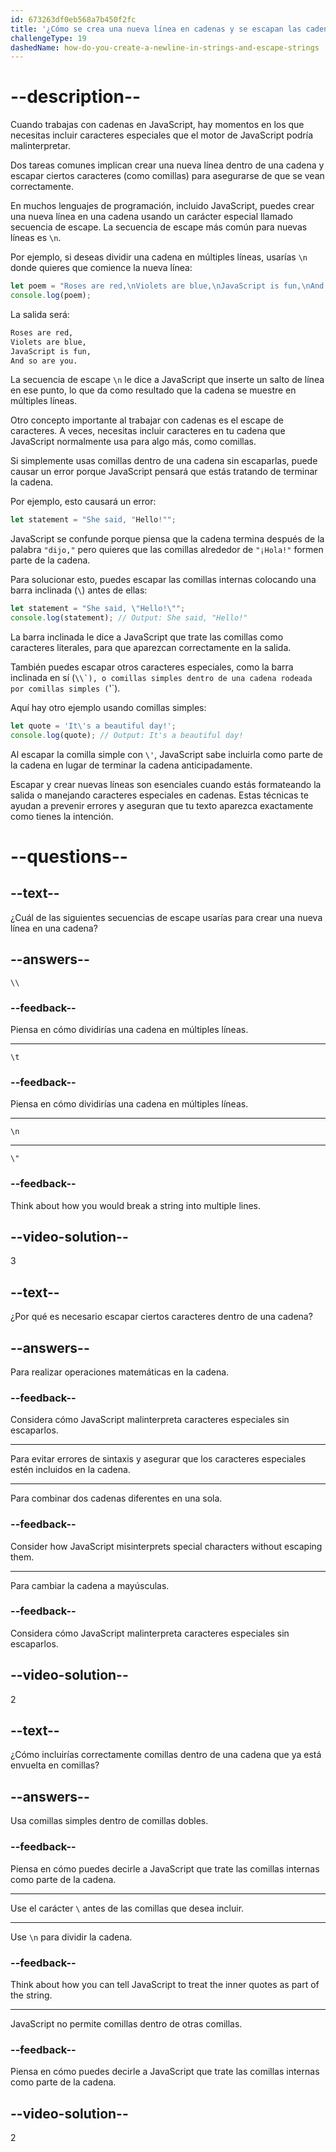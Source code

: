 ```yaml
---
id: 673263df0eb568a7b450f2fc
title: '¿Cómo se crea una nueva línea en cadenas y se escapan las cadenas?'
challengeType: 19
dashedName: how-do-you-create-a-newline-in-strings-and-escape-strings
---
```


# --description--

Cuando trabajas con cadenas en JavaScript, hay momentos en los que necesitas incluir caracteres especiales que el motor de JavaScript podría malinterpretar.

Dos tareas comunes implican crear una nueva línea dentro de una cadena y escapar ciertos caracteres (como comillas) para asegurarse de que se vean correctamente.

En muchos lenguajes de programación, incluido JavaScript, puedes crear una nueva línea en una cadena usando un carácter especial llamado secuencia de escape. La secuencia de escape más común para nuevas líneas es `\n`.

Por ejemplo, si deseas dividir una cadena en múltiples líneas, usarías `\n` donde quieres que comience la nueva línea:

```js
let poem = "Roses are red,\nViolets are blue,\nJavaScript is fun,\nAnd so are you.";
console.log(poem);
```

La salida será:

```md
Roses are red,
Violets are blue,
JavaScript is fun,
And so are you.
```

La secuencia de escape `\n` le dice a JavaScript que inserte un salto de línea en ese punto, lo que da como resultado que la cadena se muestre en múltiples líneas.

Otro concepto importante al trabajar con cadenas es el escape de caracteres. A veces, necesitas incluir caracteres en tu cadena que JavaScript normalmente usa para algo más, como comillas.

Si simplemente usas comillas dentro de una cadena sin escaparlas, puede causar un error porque JavaScript pensará que estás tratando de terminar la cadena.

Por ejemplo, esto causará un error:

```js
let statement = "She said, "Hello!"";
```

JavaScript se confunde porque piensa que la cadena termina después de la palabra `"dijo,"` pero quieres que las comillas alrededor de `"¡Hola!"` formen parte de la cadena.

Para solucionar esto, puedes escapar las comillas internas colocando una barra inclinada (`\`) antes de ellas:

```js
let statement = "She said, \"Hello!\"";
console.log(statement); // Output: She said, "Hello!"
```

La barra inclinada le dice a JavaScript que trate las comillas como caracteres literales, para que aparezcan correctamente en la salida.

También puedes escapar otros caracteres especiales, como la barra inclinada en sí (``\\`), o comillas simples dentro de una cadena rodeada por comillas simples (``\'`).

Aquí hay otro ejemplo usando comillas simples:

```js
let quote = 'It\'s a beautiful day!';
console.log(quote); // Output: It's a beautiful day!
```

Al escapar la comilla simple con `\'`, JavaScript sabe incluirla como parte de la cadena en lugar de terminar la cadena anticipadamente.

Escapar y crear nuevas líneas son esenciales cuando estás formateando la salida o manejando caracteres especiales en cadenas. Estas técnicas te ayudan a prevenir errores y aseguran que tu texto aparezca exactamente como tienes la intención.

# --questions--

## --text--

¿Cuál de las siguientes secuencias de escape usarías para crear una nueva línea en una cadena?

## --answers--

`\\`

### --feedback--

Piensa en cómo dividirías una cadena en múltiples líneas.

---

`\t`

### --feedback--

Piensa en cómo dividirías una cadena en múltiples líneas.

---

`\n`

---

`\"`

### --feedback--

Think about how you would break a string into multiple lines.

## --video-solution--

3

## --text--

¿Por qué es necesario escapar ciertos caracteres dentro de una cadena?

## --answers--

Para realizar operaciones matemáticas en la cadena.

### --feedback--

Considera cómo JavaScript malinterpreta caracteres especiales sin escaparlos.

---

Para evitar errores de sintaxis y asegurar que los caracteres especiales estén incluidos en la cadena.

---

Para combinar dos cadenas diferentes en una sola.

### --feedback--

Consider how JavaScript misinterprets special characters without escaping them.

---

Para cambiar la cadena a mayúsculas.

### --feedback--

Considera cómo JavaScript malinterpreta caracteres especiales sin escaparlos.

## --video-solution--

2

## --text--

¿Cómo incluirías correctamente comillas dentro de una cadena que ya está envuelta en comillas?

## --answers--

Usa comillas simples dentro de comillas dobles.

### --feedback--

Piensa en cómo puedes decirle a JavaScript que trate las comillas internas como parte de la cadena.

---

Use el carácter `\` antes de las comillas que desea incluir.

---

Use `\n` para dividir la cadena.

### --feedback--

Think about how you can tell JavaScript to treat the inner quotes as part of the string.

---

JavaScript no permite comillas dentro de otras comillas.

### --feedback--

Piensa en cómo puedes decirle a JavaScript que trate las comillas internas como parte de la cadena.

## --video-solution--

2
